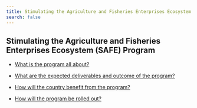 ```yaml
---
title: Stimulating the Agriculture and Fisheries Enterprises Ecosystem (SAFE) Program
search: false
---
```


## Stimulating the Agriculture and Fisheries Enterprises Ecosystem (SAFE) Program


 - [What is the program all about?](/fy-2022-plan-and-budget/stimulating-the-agriculture-and-fisheries-enterprises-ecosystem-(safe)-program/what-is-the-program-all-about)
    
 - [What are the expected deliverables and outcome of the program?](/fy-2022-plan-and-budget/stimulating-the-agriculture-and-fisheries-enterprises-ecosystem-(safe)-program/what-are-the-expected-deliverables-and-outcome-of-the-program)
    
 - [How will the country benefit from the program?](/fy-2022-plan-and-budget/stimulating-the-agriculture-and-fisheries-enterprises-ecosystem-(safe)-program/how-will-the-country-benefit-from-the-program)
    
 - [How will the program be rolled out?](/fy-2022-plan-and-budget/stimulating-the-agriculture-and-fisheries-enterprises-ecosystem-(safe)-program/how-will-the-program-be-rolled-out)
    
